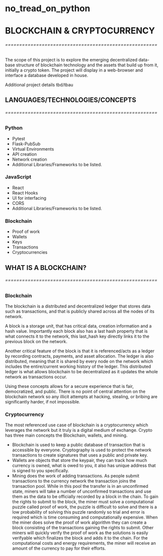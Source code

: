 # no_tread_on_python

# BLOCKCHAIN & CRYPTOCURRENCY

###### ======================================================

The scope of this project is to explore the emerging decentralized data-base structure of blockchain technology and the assets that build up from it, initially a crypto token. The project will display in a web-browser and interface a database developed in house.

Additional project details tbd/tbau

## LANGUAGES/TECHNOLOGIES/CONCEPTS

###### ======================================================

### Python

- Pytest
- Flask-PubSub
- Virtual Environments
- API creation
- Network creation
- Additional Libraries/Frameworks to be listed.

### JavaScript

- React
- React Hooks
- UI for interfacing
- CORS
- Additional Libraries/Frameworks to be listed.

### Blockchain

- Proof of work
- Wallets
- Keys
- Transactions
- Cryptocurrencies

## WHAT IS A BLOCKCHAIN?

###### ======================================================

### Blockchain

The blockchain is a distributed and decentralized ledger that stores data such as transactions, and that is publicly shared across all the nodes of its network.

A block is a storage unit, that has critical data, creation information and a hash value. Importantly each block also has a last hash property that is what connects it to the network, this last_hash key directly links it to the previous block on the network.

Another critical feature of the block is that it is referenced/acts as a ledger by recording contracts, payments, and asset allocation. The ledger is also distributed, meaning that it is shared by every node on the network which includes the entire/current working history of the ledger. This distributed ledger is what allows blockchain to be decentralized as it updates the whole network as transactions occur.

Using these concepts allows for a secure experience that is fair, democratized, and public. There is no point of central attention on the blockchain network so any illicit attempts at hacking, stealing, or bribing are significantly harder, if not impossible.

### Cryptocurrency

The most referenced use case of blockchain is a cryptocurrency which leverages the network but it truly is a digital medium of exchange. Crypto has three main concepts the Blockchain, wallets, and mining.

- Blockchain is used to keep a public database of transaction that is accessible by everyone. Cryptography is used to protect the network transactions to create signatures that uses a public and private key.
- Wallets are objects that store the keypair, they can track how much currency is owned, what is owed to you, it also has unique address that is signed to you specifically.
- Mining does the work of adding transactions. As people submit transactions to the currency network the transaction joins the transaction pool. While in this pool the transfer is in an unconfirmed state, miners will take a number of unconfirmed transactions and use them as the data to be officially recorded by a block in the chain. To gain the rights to submit to the block, the miner must solve a computational puzzle called proof of work, the puzzle is difficult to solve and there is a low probability of solving this puzzle randomly so trial and error is required which is time consuming and computationally expensive. When the miner does solve the proof of work algorithm they can create a block consisting of the transactions gaining the rights to submit. Other miners will quickly verify the proof of work as the solutions is easily verifyable which finalizes the block and adds it to the chain. For the computational costs and energy requirements, the miner will receive an amount of the currency to pay for their efforts.
